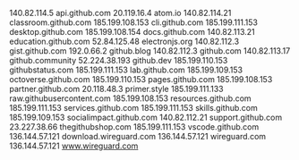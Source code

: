 140.82.114.5 api.github.com
20.119.16.4 atom.io
140.82.114.21 classroom.github.com
185.199.108.153 cli.github.com
185.199.111.153 desktop.github.com
185.199.108.154 docs.github.com
140.82.113.21 education.github.com
52.84.125.48 electronjs.org
140.82.112.3 gist.github.com
192.0.66.2 github.blog
140.82.112.3 github.com
140.82.113.17 github.community
52.224.38.193 github.dev
185.199.110.153 githubstatus.com
185.199.111.153 lab.github.com
185.199.109.153 octoverse.github.com
185.199.110.153 pages.github.com
185.199.108.153 partner.github.com
20.118.48.3 primer.style
185.199.111.133 raw.githubusercontent.com
185.199.108.153 resources.github.com
185.199.111.153 services.github.com
185.199.111.153 skills.github.com
185.199.109.153 socialimpact.github.com
140.82.112.21 support.github.com
23.227.38.66 thegithubshop.com
185.199.111.153 vscode.github.com
136.144.57.121 download.wireguard.com
136.144.57.121 wireguard.com
136.144.57.121 www.wireguard.com
